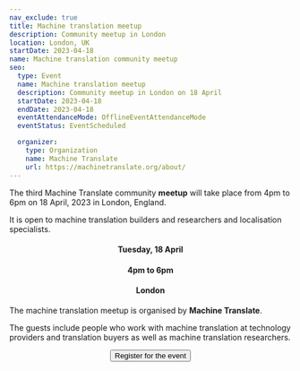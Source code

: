 ```yaml
---
nav_exclude: true
title: Machine translation meetup
description: Community meetup in London
location: London, UK
startDate: 2023-04-18
name: Machine translation community meetup
seo:
  type: Event
  name: Machine translation meetup
  description: Community meetup in London on 18 April
  startDate: 2023-04-18
  endDate: 2023-04-18
  eventAttendanceMode: OfflineEventAttendanceMode
  eventStatus: EventScheduled

  organizer:
    type: Organization
    name: Machine Translate
    url: https://machinetranslate.org/about/
---
```



The third Machine Translate community **meetup** will take place from 4pm to 6pm on 18 April, 2023 in London, England.

It is open to machine translation builders and researchers and localisation specialists.

<center>
  <h4>Tuesday, 18 April</h4>
  <h4>4pm to 6pm</h4>
  <h4>London</h4>
</center>

The machine translation meetup is organised by **Machine Translate**.

The guests include people who work with machine translation at technology providers and translation buyers as well as machine translation researchers.

<center>
  <a href="mailto:meetup@machinetranslate.org" target="_blank" class="no-arrow">
    <button>
       Register for the event
    </button>
  </a>
</center>

